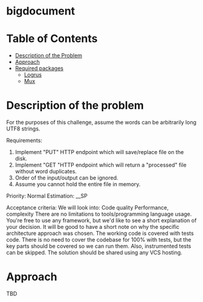 # bigdocument

Table of Contents
=================
* [Description of the Problem](#description-of-the-problem)
* [Approach](#approach)
* [Required packages](#required-packages)
  * [Logrus](#logrus)
  * [Mux](#mux)

# Description of the problem
For the purposes of this challenge, assume the words can be arbitrarily long UTF8 strings.

Requirements:
1) Implement "PUT" HTTP endpoint which will save/replace file on the disk.
2) Implement "GET "HTTP endpoint which will return a "processed" file without word duplicates.
3) Order of the input/output can be ignored.
4) Assume you cannot hold the entire file in memory.

Priority: Normal
Estimation: __SP

Acceptance criteria:
We will look into:
Code quality
Performance, complexity
There are no limitations to tools/programming language usage.
You're free to use any framework, but we'd like to see a short explanation of your decision. It will be good to have a short note on why the specific architecture approach was chosen.
The working code is covered with tests code. There is no need to cover the codebase for 100% with tests, but the key parts should be covered so we can run them. Also, instrumented tests can be skipped.
The solution should be shared using any VCS hosting.

# Approach
TBD
